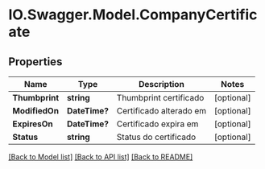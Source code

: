 # IO.Swagger.Model.CompanyCertificate
## Properties

Name | Type | Description | Notes
------------ | ------------- | ------------- | -------------
**Thumbprint** | **string** | Thumbprint certificado | [optional] 
**ModifiedOn** | **DateTime?** | Certificado alterado em | [optional] 
**ExpiresOn** | **DateTime?** | Certificado expira em | [optional] 
**Status** | **string** | Status do certificado | [optional] 

[[Back to Model list]](../README.md#documentation-for-models) [[Back to API list]](../README.md#documentation-for-api-endpoints) [[Back to README]](../README.md)

